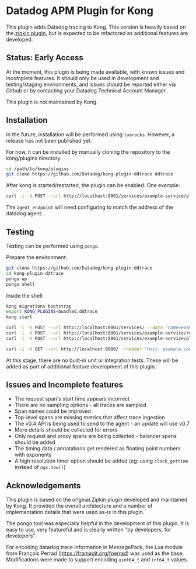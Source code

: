 # Datadog APM Plugin for Kong

This plugin adds Datadog tracing to Kong.
This version is heavily based on the [zipkin plugin](https://github.com/Kong/kong-plugin-zipkin), but is expected to be refactored as additional features are developed.

## Status: Early Access

At the moment, this plugin is being made available, with known issues and incomplete features.
It should only be used in development and testing/staging environments, and issues should be reported either via Github or by contacting your Datadog Technical Account Manager.

This plugin is not maintained by Kong.

## Installation

In the future, installation will be performed using `luarocks`. However, a release has not been published yet.

For now, it can be installed by manually cloning the repository to the kong/plugins directory.

```bash
cd /path/to/kong/plugins
git clone https://github.com/Datadog/kong-plugin-ddtrace ddtrace
```

After kong is started/restarted, the plugin can be enabled. One example:
```bash
curl -i -X POST --url http://localhost:8001/services/example-service/plugins/ --data 'name=ddtrace' --data 'config.agent_endpoint=http://localhost:8126/v0.4/traces'
```

The `agent_endpoint` will need configuring to match the address of the datadog agent.

## Testing

Testing can be performed using `pongo`.

Prepare the environment:

```bash
git clone https://github.com/Datadog/kong-plugin-ddtrace
cd kong-plugin-ddtrace
pongo up
pongo shell
```

Inside the shell:
```bash
kong migrations bootstrap
export KONG_PLUGINS=bundled,ddtrace
kong start

curl -i -X POST --url http://localhost:8001/services/ --data 'name=example-service' --data 'url=http://mockbin.org'
curl -i -X POST --url http://localhost:8001/services/example-service/routes --data 'hosts[]=example.com'
curl -i -X POST --url http://localhost:8001/services/example-service/plugins/ --data 'name=ddtrace' --data 'config.agent_endpoint=http://datadog-agent:8126/v0.4/traces'

curl -i -X GET --url http://localhost:8000/ --header 'Host: example.com'
```

At this stage, there are no built-in unit or integration tests. These will be added as part of additional feature development of this plugin.

## Issues and Incomplete features

- The request span's start time appears incorrect
- There are no sampling options - all traces are sampled
- Span names could be improved
- Top-level spans are missing metrics that affect trace ingestion
- The v0.4 API is being used to send to the agent - an update will use v0.7
- More details should be collected for errors
- Only request and proxy spans are being collected - balancer spans should be added
- The timing data / annotations get rendered as floating point numbers with exponents
- A high resolution timer option should be added (eg: using `clock_gettime` instead of `ngx.now()`)

## Acknowledgements

This plugin is based on the original Zipkin plugin developed and maintained by Kong. It provided the overall architecture and a number of implementation details that were used as-is in this plugin.

The pongo tool was especially helpful in the development of this plugin. It is easy to use, very featureful and is clearly written "by developers, for developers".

For encoding datadog trace information in MessagePack, the Lua module from François Perrad (https://framagit.org/fperrad) was used as the base. Modifications were made to support encoding `uint64_t` and `int64_t` values.

